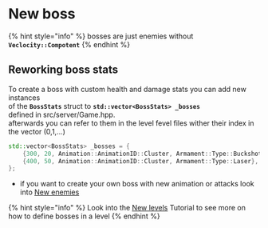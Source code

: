 # New boss

{% hint style="info" %}
bosses are just enemies without **`Veclocity::Compotent`**
{% endhint %}

## Reworking boss stats

To create a boss with custom health and damage stats you can add new instances \
of the **`BossStats`** struct to **`std::vector<BossStats> _bosses`** \
defined in src/server/Game.hpp.\
afterwards you can refer to them in the level fevel files wither their index in the vector (0,1,...)

```cpp
std::vector<BossStats> _bosses = {
    {300, 20, Animation::AnimationID::Cluster, Armament::Type::Buckshot},
    {400, 50, Animation::AnimationID::Cluster, Armament::Type::Laser},
};
```

* if you want to create your own boss with new animation or attacks look into [New enemies](new-enemies.md)

{% hint style="info" %}
Look into the [New levels](../new-levels.md#content-of-a-level-file) Tutorial to see more on how to define bosses in a level
{% endhint %}

